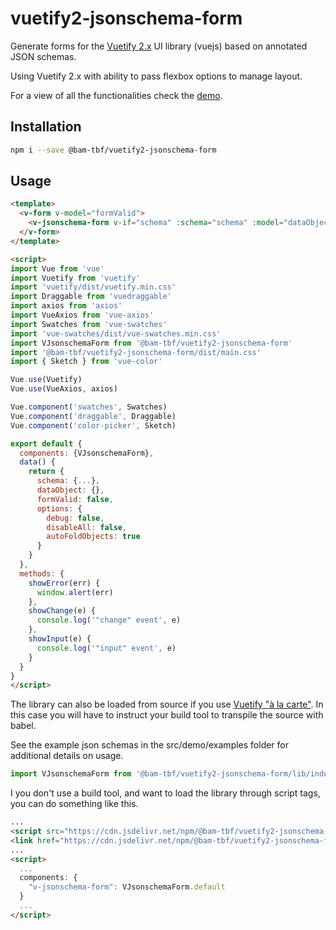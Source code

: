 # vuetify2-jsonschema-form

Generate forms for the [Vuetify 2.x](https://vuetifyjs.com/en/) UI library (vuejs) based on annotated JSON schemas.

Using Vuetify 2.x with ability to pass flexbox options to manage layout.

For a view of all the functionalities check the [demo](https://koumoul-dev.github.io/vuetify2-jsonschema-form/latest/).


## Installation

```bash
npm i --save @bam-tbf/vuetify2-jsonschema-form
```

## Usage

```html
<template>
  <v-form v-model="formValid">
    <v-jsonschema-form v-if="schema" :schema="schema" :model="dataObject" :options="options" @error="showError" @change="showChange" @input="showInput" />
  </v-form>
</template>

<script>
import Vue from 'vue'
import Vuetify from 'vuetify'
import 'vuetify/dist/vuetify.min.css'
import Draggable from 'vuedraggable'
import axios from 'axios'
import VueAxios from 'vue-axios'
import Swatches from 'vue-swatches'
import 'vue-swatches/dist/vue-swatches.min.css'
import VJsonschemaForm from '@bam-tbf/vuetify2-jsonschema-form'
import '@bam-tbf/vuetify2-jsonschema-form/dist/main.css'
import { Sketch } from 'vue-color'

Vue.use(Vuetify)
Vue.use(VueAxios, axios)

Vue.component('swatches', Swatches)
Vue.component('draggable', Draggable)
Vue.component('color-picker', Sketch)

export default {
  components: {VJsonschemaForm},
  data() {
    return {
      schema: {...},
      dataObject: {},
      formValid: false,
      options: {
        debug: false,
        disableAll: false,
        autoFoldObjects: true
      }
    }
  },
  methods: {
    showError(err) {
      window.alert(err)
    },
    showChange(e) {
      console.log('"change" event', e)
    },
    showInput(e) {
      console.log('"input" event', e)
    }
  }
}
</script>
```

The library can also be loaded from source if you use [Vuetify "à la carte"](https://vuetifyjs.com/en/framework/a-la-carte). In this case you will have to instruct your build tool to transpile the source with babel.

See the example json schemas in the src/demo/examples folder for additional details on usage.

```js
import VJsonschemaForm from '@bam-tbf/vuetify2-jsonschema-form/lib/index.vue'
```

I you don't use a build tool, and want to load the library through script tags, you can do something like this.

```html
...
<script src="https://cdn.jsdelivr.net/npm/@bam-tbf/vuetify2-jsonschema-form@0.26/dist/main.js"></script>
<link href="https://cdn.jsdelivr.net/npm/@bam-tbf/vuetify2-jsonschema-form@0.26/dist/main.css" rel="stylesheet">
...
<script>
  ...
  components: {
    "v-jsonschema-form": VJsonschemaForm.default
  }
  ...
</script>
```
